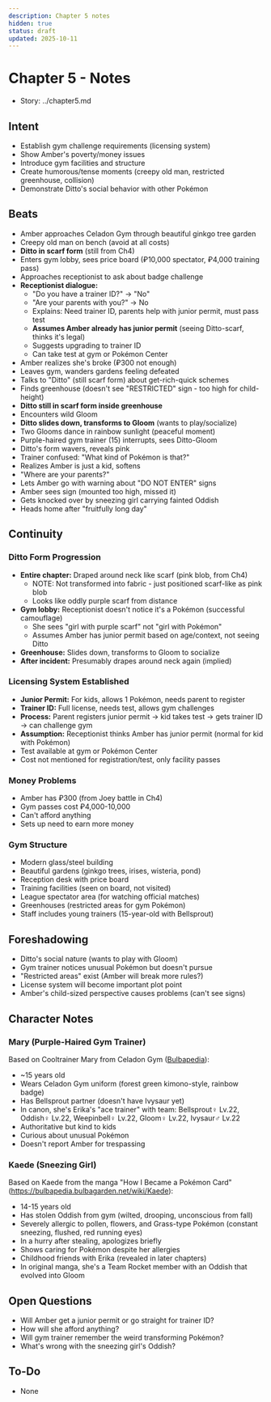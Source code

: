 ```yaml
---
description: Chapter 5 notes
hidden: true
status: draft
updated: 2025-10-11
---
```


# Chapter 5 - Notes

- Story: ../chapter5.md

## Intent
- Establish gym challenge requirements (licensing system)
- Show Amber's poverty/money issues
- Introduce gym facilities and structure
- Create humorous/tense moments (creepy old man, restricted greenhouse, collision)
- Demonstrate Ditto's social behavior with other Pokémon

## Beats
- Amber approaches Celadon Gym through beautiful ginkgo tree garden
- Creepy old man on bench (avoid at all costs)
- **Ditto in scarf form** (still from Ch4)
- Enters gym lobby, sees price board (₽10,000 spectator, ₽4,000 training pass)
- Approaches receptionist to ask about badge challenge
- **Receptionist dialogue:**
  - "Do you have a trainer ID?" → "No"
  - "Are your parents with you?" → No
  - Explains: Need trainer ID, parents help with junior permit, must pass test
  - **Assumes Amber already has junior permit** (seeing Ditto-scarf, thinks it's legal)
  - Suggests upgrading to trainer ID
  - Can take test at gym or Pokémon Center
- Amber realizes she's broke (₽300 not enough)
- Leaves gym, wanders gardens feeling defeated
- Talks to "Ditto" (still scarf form) about get-rich-quick schemes
- Finds greenhouse (doesn't see "RESTRICTED" sign - too high for child-height)
- **Ditto still in scarf form inside greenhouse**
- Encounters wild Gloom
- **Ditto slides down, transforms to Gloom** (wants to play/socialize)
- Two Glooms dance in rainbow sunlight (peaceful moment)
- Purple-haired gym trainer (15) interrupts, sees Ditto-Gloom
- Ditto's form wavers, reveals pink
- Trainer confused: "What kind of Pokémon is that?"
- Realizes Amber is just a kid, softens
- "Where are your parents?"
- Lets Amber go with warning about "DO NOT ENTER" signs
- Amber sees sign (mounted too high, missed it)
- Gets knocked over by sneezing girl carrying fainted Oddish
- Heads home after "fruitfully long day"

## Continuity
### Ditto Form Progression
- **Entire chapter:** Draped around neck like scarf (pink blob, from Ch4)
  - NOTE: Not transformed into fabric - just positioned scarf-like as pink blob
  - Looks like oddly purple scarf from distance
- **Gym lobby:** Receptionist doesn't notice it's a Pokémon (successful camouflage)
  - She sees "girl with purple scarf" not "girl with Pokémon"
  - Assumes Amber has junior permit based on age/context, not seeing Ditto
- **Greenhouse:** Slides down, transforms to Gloom to socialize
- **After incident:** Presumably drapes around neck again (implied)

### Licensing System Established
- **Junior Permit:** For kids, allows 1 Pokémon, needs parent to register
- **Trainer ID:** Full license, needs test, allows gym challenges
- **Process:** Parent registers junior permit → kid takes test → gets trainer ID → can challenge gym
- **Assumption:** Receptionist thinks Amber has junior permit (normal for kid with Pokémon)
- Test available at gym or Pokémon Center
- Cost not mentioned for registration/test, only facility passes

### Money Problems
- Amber has ₽300 (from Joey battle in Ch4)
- Gym passes cost ₽4,000-10,000
- Can't afford anything
- Sets up need to earn more money

### Gym Structure
- Modern glass/steel building
- Beautiful gardens (ginkgo trees, irises, wisteria, pond)
- Reception desk with price board
- Training facilities (seen on board, not visited)
- League spectator area (for watching official matches)
- Greenhouses (restricted areas for gym Pokémon)
- Staff includes young trainers (15-year-old with Bellsprout)

## Foreshadowing
- Ditto's social nature (wants to play with Gloom)
- Gym trainer notices unusual Pokémon but doesn't pursue
- "Restricted areas" exist (Amber will break more rules?)
- License system will become important plot point
- Amber's child-sized perspective causes problems (can't see signs)

## Character Notes
### Mary (Purple-Haired Gym Trainer)
Based on Cooltrainer Mary from Celadon Gym ([Bulbapedia](https://bulbapedia.bulbagarden.net/wiki/Celadon_Gym)):
- ~15 years old
- Wears Celadon Gym uniform (forest green kimono-style, rainbow badge)
- Has Bellsprout partner (doesn't have Ivysaur yet)
- In canon, she's Erika's "ace trainer" with team: Bellsprout♀ Lv.22, Oddish♀ Lv.22, Weepinbell♀ Lv.22, Gloom♀ Lv.22, Ivysaur♂ Lv.22
- Authoritative but kind to kids
- Curious about unusual Pokémon
- Doesn't report Amber for trespassing

### Kaede (Sneezing Girl)
Based on Kaede from the manga "How I Became a Pokémon Card" (https://bulbapedia.bulbagarden.net/wiki/Kaede):
- 14-15 years old
- Has stolen Oddish from gym (wilted, drooping, unconscious from fall)
- Severely allergic to pollen, flowers, and Grass-type Pokémon (constant sneezing, flushed, red running eyes)
- In a hurry after stealing, apologizes briefly
- Shows caring for Pokémon despite her allergies
- Childhood friends with Erika (revealed in later chapters)
- In original manga, she's a Team Rocket member with an Oddish that evolved into Gloom

## Open Questions
- Will Amber get a junior permit or go straight for trainer ID?
- How will she afford anything?
- Will gym trainer remember the weird transforming Pokémon?
- What's wrong with the sneezing girl's Oddish?

## To-Do
- None
